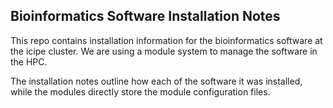 ## Bioinformatics Software Installation Notes

This repo contains installation information for the bioinformatics software at the icipe cluster. We are using a module system to manage the software in the HPC. 

The installation notes outline how each of the software it was installed, while the modules directly store the module configuration files. 